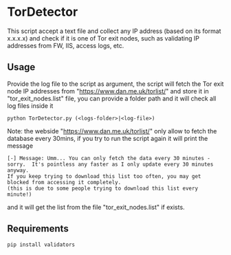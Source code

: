 # TorDetector
This script accept a text file and collect any IP address (based on its format x.x.x.x) and check if it is one of Tor exit nodes, such as validating IP addresses from FW, IIS, access logs, etc.

## Usage
Provide the log file to the script as argument, the script will fetch the Tor exit node IP addresses from "https://www.dan.me.uk/torlist/" and store it in "tor_exit_nodes.list" file, you can provide a folder path and it will check all log files inside it

```                  
python TorDetector.py (<logs-folder>|<log-file>)
```
Note: the webside "https://www.dan.me.uk/torlist/" only allow to fetch the database every 30mins, if you try to run the script again it will print the message
```
[-] Message: Umm... You can only fetch the data every 30 minutes - sorry.  It's pointless any faster as I only update every 30 minutes anyway.
If you keep trying to download this list too often, you may get blocked from accessing it completely.
(this is due to some people trying to download this list every minute!)
```
and it will get the list from the file "tor_exit_nodes.list" if exists.


## Requirements
```
pip install validators
```

